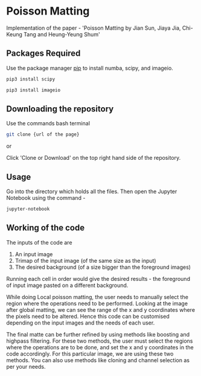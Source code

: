# Poisson Matting

Implementation of the paper - 'Poisson Matting by Jian Sun, Jiaya Jia, Chi-Keung Tang and Heung-Yeung Shum'

## Packages Required

Use the package manager [pip](https://pip.pypa.io/en/stable/) to install numba, scipy, and imageio.

```bash
pip3 install scipy
```

```bash
pip3 install imageio
```

## Downloading the repository

Use the commands bash terminal
```bash
git clone {url of the page}
```
or

Click 'Clone or Download' on the top right hand side of the repository.


## Usage
Go into the directory which holds all the files. Then open the Jupyter Notebook using the command -

```bash
jupyter-notebook
```

## Working of the code
The inputs of the code are 
1) An input image
2) Trimap of the input image (of the same size as the input)
3) The desired background (of a size bigger than the foreground images)

Running each cell in order would give the desired results - the foreground of input image pasted on a different background.

While doing Local poisson matting, the user needs to manually select the region where the operations need to be performed. Looking at the image after global matting, we can see the range of the x and y coordinates where the pixels need to be altered. Hence this code can be customised depending on the input images and the needs of each user.

The final matte can be further refined by using methods like boosting and highpass filtering. For these two methods, the user must select the regions where the operations are to be done, and set the x and y coordinates in the code accordingly. For this particular image, we are using these two methods. You can also use methods like cloning and channel selection as per your needs.
